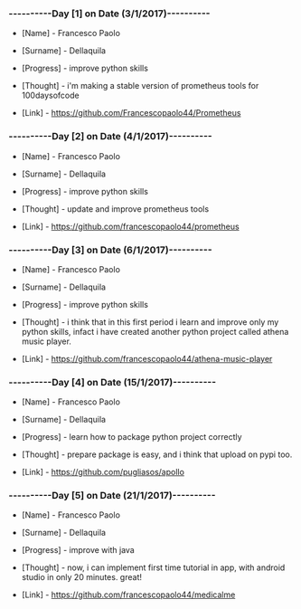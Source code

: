 ### ----------Day [1] on Date (3/1/2017)----------

* [Name] - Francesco Paolo

* [Surname] - Dellaquila

* [Progress] - improve python skills

* [Thought] - i'm making a stable version of prometheus tools for 100daysofcode 

* [Link] - https://github.com/Francescopaolo44/Prometheus


### ----------Day [2] on Date (4/1/2017)----------

* [Name] - Francesco Paolo

* [Surname] - Dellaquila

* [Progress] -  improve python skills

* [Thought] -  update and improve prometheus tools

* [Link] -  https://github.com/francescopaolo44/prometheus


### ----------Day [3] on Date (6/1/2017)----------

* [Name] - Francesco Paolo

* [Surname] - Dellaquila

* [Progress] -  improve python skills

* [Thought] -  i think that in this first period i learn and improve only my python skills, infact i have created another python project called athena music player.

* [Link] -  https://github.com/francescopaolo44/athena-music-player


### ----------Day [4] on Date (15/1/2017)----------

* [Name] - Francesco Paolo

* [Surname] - Dellaquila

* [Progress] -  learn how to package python project correctly

* [Thought] -  prepare package is easy, and i think that upload on pypi too.

* [Link] -  https://github.com/pugliasos/apollo


### ----------Day [5] on Date (21/1/2017)----------

* [Name] - Francesco Paolo

* [Surname] - Dellaquila

* [Progress] -  improve with java

* [Thought] -  now, i can implement first time tutorial in app, with android studio in only 20 minutes. great!

* [Link] -  https://github.com/francescopaolo44/medicalme


